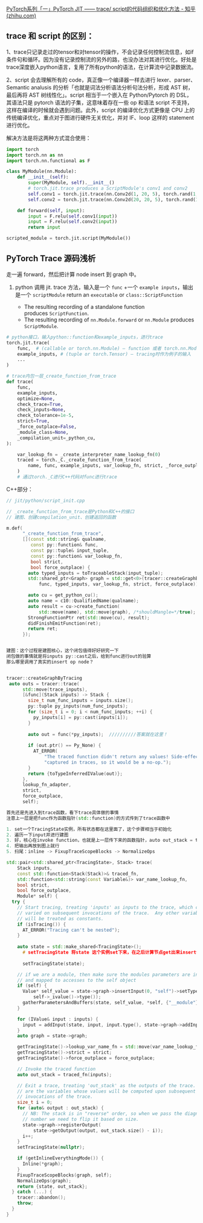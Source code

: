 
[PyTorch系列「一」PyTorch JIT —— trace/ script的代码组织和优化方法 - 知乎 (zhihu.com)](https://zhuanlan.zhihu.com/p/410507557)

## trace 和 script 的区别：

1、trace只记录走过的tensor和对tensor的操作，不会记录任何控制流信息，如if条件句和循环。因为没有记录控制流的另外的路，也没办法对其进行优化。好处是trace深度嵌入python语言，复用了所有python的语法，在计算流中记录数据流。

2、script 会去理解所有的 code，真正像一个编译器一样去进行 lexer、parser、Semantic analusis 的分析「也就是词法分析语法分析句法分析，形成 AST 树，最后再将 AST 树线性化」。script 相当于一个嵌入在 Python/Pytorch 的 DSL，其语法只是 pytorch 语法的子集，这意味着存在一些 op 和语法 script 不支持，这样在编译的时候就会遇到问题。此外，script 的编译优化方式更像是 CPU 上的传统编译优化，重点对于图进行硬件无关优化，并对 IF、loop 这样的 statement 进行优化。

解决方法是将这两种方式混合使用：
```python
import torch
import torch.nn as nn
import torch.nn.functional as F

class MyModule(nn.Module):
    def __init__(self):
        super(MyModule, self).__init__()
        # torch.jit.trace produces a ScriptModule's conv1 and conv2
        self.conv1 = torch.jit.trace(nn.Conv2d(1, 20, 5), torch.rand(1, 1, 16, 16))
        self.conv2 = torch.jit.trace(nn.Conv2d(20, 20, 5), torch.rand(1, 20, 16, 16))

    def forward(self, input):
        input = F.relu(self.conv1(input))
        input = F.relu(self.conv2(input))
        return input

scripted_module = torch.jit.script(MyModule())
```


## PyTorch Trace 源码浅析

走一遍 forward，然后把计算 node insert 到 graph 中。

1. python 调用 jit. trace 方法，输入是一个 `func` +一个 `example inputs`，输出是一个 `scriptModule` return an `executable` or `class::ScriptFunction`

	- The resulting recording of a standalone function produces `ScriptFunction`.
	- The resulting recording of `nn.Module.forward` or `nn.Module` produces  
	    `ScriptModule`.
```python
# python接口，输入python::function和example_inputs，进行trace
torch.jit.trace(
    func,  # (callable or torch.nn.Module) – function 或者 torch.nn.Module
    example_inputs, # (tuple or torch.Tensor) – tracing时作为例子的输入
    ...
)
```

```python
# trace内包一层_create_function_from_trace  
def trace(
    func,
    example_inputs,
    optimize=None,
    check_trace=True,
    check_inputs=None,
    check_tolerance=1e-5,
    strict=True,
    _force_outplace=False,
    _module_class=None,
    _compilation_unit=_python_cu,
):

    var_lookup_fn = _create_interpreter_name_lookup_fn(0)
    traced = torch._C._create_function_from_trace(
        name, func, example_inputs, var_lookup_fn, strict, _force_outplace
    )
    # 通过torch._C进行C++代码对func进行trace
```
C++部分：
```cpp
// jit/python/script_init.cpp    

// _create_function_from_trace是Python和C++的接口
// 建图、创建compilation_unit、创建返回的函数

m.def(
      "_create_function_from_trace",
      [](const std::string& qualname,
         const py::function& func,
         const py::tuple& input_tuple,
         const py::function& var_lookup_fn,
         bool strict,
         bool force_outplace) {
        auto typed_inputs = toTraceableStack(input_tuple);
        std::shared_ptr<Graph> graph = std::get<0>(tracer::createGraphByTracing(
            func, typed_inputs, var_lookup_fn, strict, force_outplace));

        auto cu = get_python_cu();
        auto name = c10::QualifiedName(qualname);
        auto result = cu->create_function(
            std::move(name), std::move(graph), /*shouldMangle=*/true);
        StrongFunctionPtr ret(std::move(cu), result);
        didFinishEmitFunction(ret);
        return ret;
      });


建图：这个过程是建图核心，这个闭包值得好好研究一下
闭包做的事情就是将inputs py::cast之后，给到func进行out的验算
那么哪里调用了真实的insert op node？


tracer::createGraphByTracing
 auto outs = tracer::trace(
      std::move(trace_inputs),
      [&func](Stack inputs) -> Stack {
        size_t num_func_inputs = inputs.size();
        py::tuple py_inputs(num_func_inputs);
        for (size_t i = 0; i < num_func_inputs; ++i) {
          py_inputs[i] = py::cast(inputs[i]);
        }
          
        auto out = func(*py_inputs);  //////////答案就在这里！
          
        if (out.ptr() == Py_None) {
          AT_ERROR(
              "The traced function didn't return any values! Side-effects are not "
              "captured in traces, so it would be a no-op.");
        }
        return {toTypeInferredIValue(out)};
      },
      lookup_fn_adapter,
      strict,
      force_outplace,
      self);

首先还是先进入到trace函数，看下trace具体做的事情
注意上一层是把func作为函数指针(std::function)的方式传到了trace函数中

1. set一个TracingState实例，所有状态都在这里面了，这个步骤相当于初始化
2. 遍历一下input并进行建图
3. 好，核心在invoke function，也就是上一层传下来的函数指针，auto out_stack = traced_fn(inputs);走完这一行，整个图已经建好，只差输出
4. 把输出再放到图上就行
5. 扫尾：inline -> FixupTraceScopeBlocks -> NormalizeOps

std::pair<std::shared_ptr<TracingState>, Stack> trace(
    Stack inputs,
    const std::function<Stack(Stack)>& traced_fn,
    std::function<std::string(const Variable&)> var_name_lookup_fn,
    bool strict,
    bool force_outplace,
    Module* self) {
  try {
    // Start tracing, treating 'inputs' as inputs to the trace, which can be
    // varied on subsequent invocations of the trace.  Any other variables
    // will be treated as constants.
    if (isTracing()) {
      AT_ERROR("Tracing can't be nested");
    }
      
    auto state = std::make_shared<TracingState>();
      # setTracingState 将state 这个实例set下来，在之后计算节点get出来insert计算过程
    
      setTracingState(state);

    // if we are a module, then make sure the modules parameters are in the map
    // and mapped to accesses to the self object
    if (self) {
      Value* self_value = state->graph->insertInput(0, "self")->setType(
          self->_ivalue()->type());
      gatherParametersAndBuffers(state, self_value, *self, {"__module"});
    }

    for (IValue& input : inputs) {
      input = addInput(state, input, input.type(), state->graph->addInput());
    }
    auto graph = state->graph;

    getTracingState()->lookup_var_name_fn = std::move(var_name_lookup_fn);
    getTracingState()->strict = strict;
    getTracingState()->force_outplace = force_outplace;

    // Invoke the traced function
    auto out_stack = traced_fn(inputs);

    // Exit a trace, treating 'out_stack' as the outputs of the trace.  These
    // are the variables whose values will be computed upon subsequent
    // invocations of the trace.
    size_t i = 0;
    for (auto& output : out_stack) {
      // NB: The stack is in "reverse" order, so when we pass the diagnostic
      // number we need to flip it based on size.
      state->graph->registerOutput(
          state->getOutput(output, out_stack.size() - i));
      i++;
    }
    setTracingState(nullptr);

    if (getInlineEverythingMode()) {
      Inline(*graph);
    }
    FixupTraceScopeBlocks(graph, self);
    NormalizeOps(graph);
    return {state, out_stack};
  } catch (...) {
    tracer::abandon();
    throw;
  }
}
```